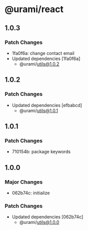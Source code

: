 # @urami/react

## 1.0.3

### Patch Changes

- 1fa0f6a: change contact email
- Updated dependencies [1fa0f6a]
  - @urami/utils@1.0.2

## 1.0.2

### Patch Changes

- Updated dependencies [efbabcd]
  - @urami/utils@1.0.1

## 1.0.1

### Patch Changes

- 710154b: package keywords

## 1.0.0

### Major Changes

- 062b74c: initialize

### Patch Changes

- Updated dependencies [062b74c]
  - @urami/utils@1.0.0
